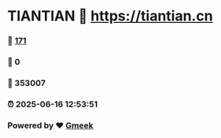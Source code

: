 # TIANTIAN :link: https://tiantian.cn 
### :page_facing_up: [171](https://tiantian.cn/tag.html) 
### :speech_balloon: 0 
### :hibiscus: 353007 
### :alarm_clock: 2025-06-16 12:53:51 
### Powered by :heart: [Gmeek](https://github.com/Meekdai/Gmeek)
